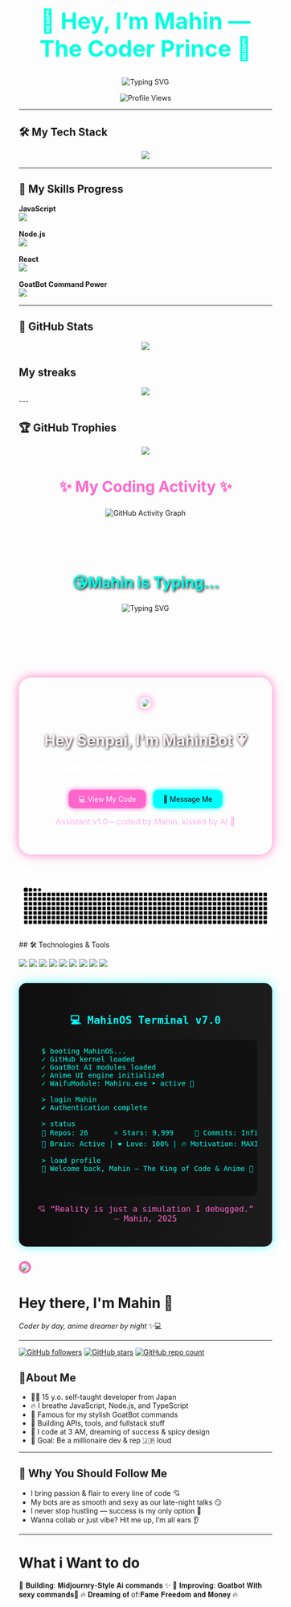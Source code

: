 <div align="center">
  <h1 style="font-size: 45px; color: #00ffe0;">🌸 Hey, I’m Mahin — The Coder Prince 👑</h1>
  <img src="https://readme-typing-svg.herokuapp.com?font=Fira+Code&size=25&pause=1000&color=FF61C3&center=true&vCenter=true&width=450&lines=😾Need+an+Girlfriend+😉🍓+🇯🇵;JavaScript+Lover+🔥;Node.js+%7C+React+%7C+Bots+🐐;I+code+like+it's+a+love+story+💘" alt="Typing SVG" />
  
  <p style="margin-top:15px;">
    <img src="https://komarev.com/ghpvc/?username=Mahin-node&color=blue" alt="Profile Views" />
  </p>
</div>

---

## 🛠️ My Tech Stack

<p align="center">
  <img src="https://skillicons.dev/icons?i=js,ts,nodejs,php,html,css,react,mongodb,mysql,git,bash,vscode,linux" />
</p>

---

## 🧬 My Skills Progress

<p align="left">
  <b>JavaScript</b><br/>
  <img src="https://img.shields.io/badge/JavaScript-90%25-29a19c?style=for-the-badge" /><br/>

  <b>Node.js</b><br/>
  <img src="https://img.shields.io/badge/Node.js-88%25-2bbc8a?style=for-the-badge" /><br/>

  <b>React</b><br/>
  <img src="https://img.shields.io/badge/React-70%25-f7df1e?style=for-the-badge" /><br/>

  <b>GoatBot Command Power</b><br/>
  <img src="https://img.shields.io/badge/🔥GoatBot-100%25-ff69b4?style=for-the-badge" />
</p>

---


## 💫 GitHub Stats

<p align="center">
  <img height="180em" src="https://github-readme-stats.vercel.app/api?username=Dbz-Mahin7x&show_icons=true&theme=radical&count_private=true&include_all_commits=true" />
  
 ## My streaks
  <div align="center">
  <img height="180em" src="https://github-readme-streak-stats.herokuapp.com?user=Dbz-Mahin7x&theme=tokyonight" />
</div>
---

## 🏆 GitHub Trophies

<p align="center">
  <img src="https://github-profile-trophy.vercel.app/?username=Dbz-Mahin7x&theme=gruvbox&no-frame=true&row=1&column=7" />
</p>

## <!-- 🌸 GitHub Contribution Graph -->
<div align="center">
  <h2 style="color:#ff66cc; font-size: 30px;">✨ My Coding Activity ✨</h2>
  <img src="https://github-readme-activity-graph.vercel.app/graph?username=Dbz-Mahin7x&bg_color=0d1117&color=ff66cc&line=00ffff&point=ffffff&area=true&area_color=ff66cc" alt="GitHub Activity Graph" />
</div>

## <!-- 💻 Live Code Typing Effect Like VS Code -->
<div align="center" style="background: url('https://i.pinimg.com/originals/91/6b/d2/916bd2c1aa4a6a48f71574cb7d1b30c2.gif'); background-size: cover; padding: 40px; border-radius: 20px;">

  <h2 style="color: #00ffe7; font-size: 30px; text-shadow: 2px 2px 5px #000;">😘Mahin is Typing...</h2>
  
  <img src="https://readme-typing-svg.demolab.com?font=Fira+Code&duration=4000&pause=1000&color=FF80BF&center=true&vCenter=true&width=435&lines=const+coder+=%22Mahin%22;console.log('I+love+JavaScript+%26+Anime!');while(alive){code();+dream();+win();}" alt="Typing SVG" />
  
  <p style="color: #ffffffcc; font-size: 18px; margin-top: 20px;">🩷 Code. Dream. Dominate. Repeat. 🩷</p>
</div>

## <!-- 🌸 Mahin's Waifu Assistant UI -->
<div style="background: url('https://i.pinimg.com/originals/d0/e6/13/d0e6132c5a420e88dd6ef4a8ec6fdc4c.gif'); background-size: cover; padding: 40px; border-radius: 25px; box-shadow: 0 0 20px #ff75c3; text-align: center;">

  <img src="https://i.pinimg.com/originals/4d/80/61/4d8061f119c084b5529e27838ad58db7.gif" width="130px" style="border-radius: 50%; border: 3px solid #fff; box-shadow: 0 0 15px #ff66cc;" />

  <h2 style="color: #fff0f5; font-size: 30px; text-shadow: 1px 1px 5px #000;">Hey Senpai, I'm MahinBot 💗</h2>

  <p style="color: #ffffffcc; font-size: 18px; font-style: italic;">
    "I'm always online, watching your commits... and your heart 💘"
  </p>

  <div style="margin-top: 20px;">
    <a href="https://github.com/Dbz-Mahin7x" style="background: #ff66cc; color: white; padding: 10px 20px; border-radius: 10px; text-decoration: none; margin-right: 10px; box-shadow: 0 0 10px #ff66cc;">💻 View My Code</a>
    <a href="https://www.facebook.com/RentaroAijo.7x" style="background: #00ffff; color: black; padding: 10px 20px; border-radius: 10px; text-decoration: none; box-shadow: 0 0 10px #00ffff;">💌 Message Me</a>
  </div>

  <p style="color: #ffb3ec; margin-top: 20px; font-size: 16px;">Assistant v1.0 – coded by Mahin, kissed by AI 💋</p>
</div>


#

<br clear="both">

<img src="https://raw.githubusercontent.com/nazrul4x/nazrul4x/output/snake.svg" alt="Snake animation" />
## 🛠️ Technologies & Tools

![](https://img.shields.io/badge/OS-Linux-informational?style=flat&logo=linux&logoColor=white&color=2bbc8a)
![](https://img.shields.io/badge/OS-Windows-informational?style=flat&logo=windows&logoColor=white&color=2bbc8a)
![](https://img.shields.io/badge/Editor-VSCode-informational?style=flat&logo=visual-studio-code&logoColor=white&color=2bbc8a)
![](https://img.shields.io/badge/Code-JavaScript-informational?style=flat&logo=javascript&logoColor=white&color=2bbc8a)
![](https://img.shields.io/badge/Code-PHP-informational?style=flat&logo=php&logoColor=white&color=2bbc8a)
![](https://img.shields.io/badge/Code-Node.js-informational?style=flat&logo=node.js&logoColor=white&color=2bbc8a)
![](https://img.shields.io/badge/Code-React-informational?style=flat&logo=react&logoColor=white&color=2bbc8a)
![](https://img.shields.io/badge/Shell-Bash-informational?style=flat&logo=gnu-bash&logoColor=white&color=2bbc8a)
![](https://img.shields.io/badge/Tools-Git-informational?style=flat&logo=git&logoColor=white&color=2bbc8a)


## <!-- 🌌 MahinOS: The Anime Hacker Terminal UI -->
<div style="font-family: 'Fira Code', monospace; background: linear-gradient(to right, #0f0f0f, #1c1c1c); border-radius: 15px; box-shadow: 0 0 20px #00ffff99; padding: 30px; color: #00ffe0;">

  <h2 style="color: #00ffff; text-align: center;">💻 MahinOS Terminal v7.0</h2>

  <pre style="background: #111; padding: 15px; border-radius: 10px; color: #00ffea; overflow-x: auto;">
$ booting MahinOS...
✓ GitHub kernel loaded
✓ GoatBot AI modules loaded
✓ Anime UI engine initialized
✓ WaifuModule: Mahiru.exe ➤ active 💖

> login Mahin
✔️ Authentication complete

> status
📁 Repos: 26      ⭐ Stars: 9,999     💬 Commits: Infinite  
🍓 Brain: Active | ❤️ Love: 100% | 🔥 Motivation: MAXIMUM

> load profile
👑 Welcome back, Mahin — The King of Code & Anime 💫

  </pre>

  <p style="text-align: center; color: #ff66cc; font-size: 16px;">
    💘 “Reality is just a simulation I debugged.” — Mahin, 2025
  </p>

</div>



## <div align="center">

<img src="https://i.pinimg.com/originals/8c/3f/e2/8c3fe27c43795cf2b5d04cf6d67bbf8e.gif" width="150" style="border-radius:50%; border:4px solid #ff69b4;" />

# Hey there, I'm Mahin 💖

*Coder by day, anime dreamer by night* ✨💻

---

[![GitHub followers](https://img.shields.io/github/followers/Dbz-Mahin7x?style=social)](https://github.com/Dbz-Mahin7x)
[![GitHub stars](https://img.shields.io/github/stars/Dbz-Mahin7x?style=social)](https://github.com/Dbz-Mahin7x)
[![GitHub repo count](https://img.shields.io/github/repos/Dbz-Mahin7x?style=social)](https://github.com/Dbz-Mahin7x)

</div>

## 🧸About Me
- 🍷🌸 15 y.o. self-taught developer from Japan  
- 🔥 I breathe JavaScript, Node.js, and TypeScript  
- 🐐 Famous for my stylish GoatBot commands  
- 🎨 Building APIs, tools, and fullstack stuff  
- 💖 I code at 3 AM, dreaming of success & spicy design  
- 🎀 Goal: Be a millionaire dev & rep 🇯🇵 loud  

---

## 💞 Why You Should Follow Me

- I bring passion & flair to every line of code 💘  
- My bots are as smooth and sexy as our late-night talks 😏  
- I never stop hustling — success is my only option 🚀  
- Wanna collab or just vibe? Hit me up, I’m all ears 👂  

---

# What i Want to do 

💝 𝐁𝐮𝐢𝐥𝐝𝐢𝐧𝐠: 𝐌𝐢𝐝𝐣𝐨𝐮𝐫𝐧𝐫𝐲-𝐒𝐭𝐲𝐥𝐞 𝐀𝐢 𝐜𝐨𝐦𝐦𝐚𝐧𝐝𝐬  ✨
🐐 𝐈𝐦𝐩𝐫𝐨𝐯𝐢𝐧𝐠: 𝐆𝐨𝐚𝐭𝐛𝐨𝐭 𝐖𝐢𝐭𝐡 𝐬𝐞𝐱𝐲 𝐜𝐨𝐦𝐦𝐚𝐧𝐝𝐬🫶
🔥 𝐃𝐫𝐞𝐚𝐦𝐢𝐧𝐠 𝐨𝐟 of:𝐅𝐚𝐦𝐞 𝐅𝐫𝐞𝐞𝐝𝐨𝐦 𝐚𝐧𝐝 𝐌𝐨𝐧𝐞𝐲 🔥

      
